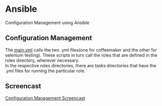 # Ansible  
Configuration Management using Ansible    
    
## Configuration Management   
The [main.yml](main.yml) calls the two .yml files(one for coffeemaker and the other for selenium testing). These scripts in turn call the roles that are defined in the roles directory, wherever necessary.   
In the respective roles directories, there are tasks directories that have the .yml files for running the particular role.
     
## Screencast 
[Configuration Management Screencast](https://youtu.be/N6OLtEhCLaM)   
    
